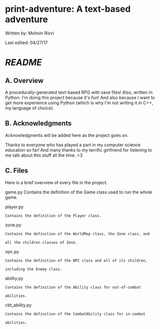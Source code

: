 # print-adventure: A text-based adventure
Written by:  Mohsin Rizvi

Last edited: 04/27/17

# *README*

## A. Overview

A procedurally-generated text-based RPG with save files! Also, written
in Python. I'm doing this project because it's fun! And also because
I want to get more experience using Python (which is why I'm not
writing it in C++, my language of choice).

## B. Acknowledgments

Acknowledgments will be added here as the project goes on.

Thanks to everyone who has played a part in my computer science
education so far! And many thanks to my terrific girlfriend for
listening to me talk about this stuff all the time. <3

## C. Files

Here is a brief overview of every file in the project.

  game.py
    Contains the definition of the Game class used to run the whole game.

  player.py
  
    Contains the definition of the Player class.
    
  zone.py
  
    Contains the definition of the WorldMap class, the Zone class, and
    
    all the children classes of Zone.
    
  npc.py
  
    Contains the definition of the NPC class and all of its children,
    
    including the Enemy class.
    
  ability.py
  
    Contains the definition of the Ability class for out-of-combat
    
    abilities.
    
  cbt_ability.py
  
    Contains the definition of the CombatAbility class for in-combat
    
    abilities.
